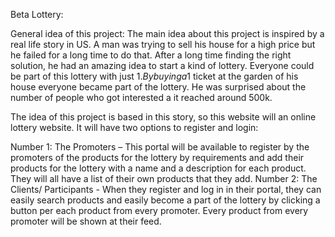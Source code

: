 Beta Lottery:

General idea of this project: The main idea about this project is inspired by a real life story in US. A man was trying to sell his house for a high price but he failed for a long time to do that. After a long time finding the right solution, he had an amazing idea to start a kind of lottery. 
Everyone could be part of this lottery with just 1$. By buying a 1$ ticket at the garden of his house everyone became part of the lottery. He was surprised about the number of people who got interested a it reached around 500k. 

The idea of this project is based in this story, so this website will an online lottery website. 
It will have two options to register and login:

Number 1: The Promoters – This portal will be available to register by the promoters of the products for the lottery by requirements and add their products for the lottery with a name and a description for each product. They will all have a list of their own products that they add. 
Number 2: The Clients/ Participants - When they register and log in in their portal, they can easily search products and easily become a part of the lottery by clicking a button per each product from every promoter. Every product from every promoter will be shown at their feed.  
